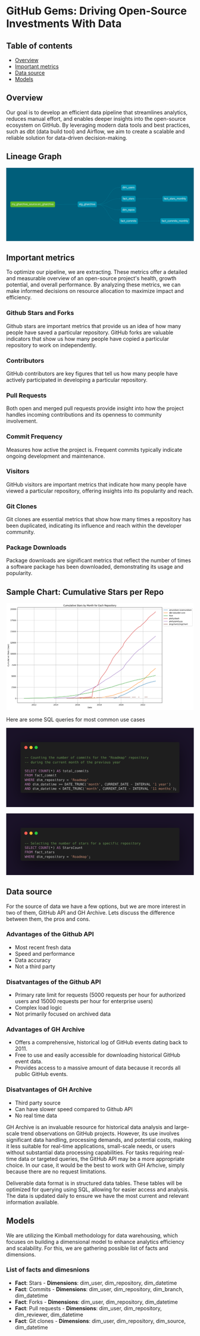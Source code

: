 # GitHub Gems: Driving Open-Source Investments With Data

## Table of contents
* [Overview](#Overview)
* [Important metrics](#Important-metrics)
* [Data source](#data-source)
* [Models](#Models)

<a name="Overview"></a>
## Overview
Our goal is to develop an efficient data pipeline that streamlines analytics, reduces manual effort, and enables deeper insights into the open-source ecosystem on GitHub. By leveraging modern data tools and best practices, such as dbt (data build tool) and Airflow, we aim to create a scalable and reliable solution for data-driven decision-making.

## Lineage Graph
![dbt dag diagram](resources/screenshots/dbt-dag.png)

<a name="Important metrics"></a>
## Important metrics
To optimize our pipeline, we are extracting. These metrics offer a detailed and measurable overview of an open-source project's health, growth potential, and overall performance. By analyzing these metrics, we can make informed decisions on resource allocation to maximize impact and efficiency.

### Github Stars and Forks
Github stars are important metrics that provide us an idea of how many people have saved a particular repository.
GitHub forks are valuable indicators that show us how many people have copied a particular repository to work on independently.

### Contributors 
GitHub contributors are key figures that tell us how many people have actively participated in developing a particular repository.

### Pull Requests 
Both open and merged pull requests provide insight into how the project handles incoming contributions and its openness to community involvement.

### Commit Frequency 
Measures how active the project is. Frequent commits typically indicate ongoing development and maintenance.

### Visitors
GitHub visitors are important metrics that indicate how many people have viewed a particular repository, offering insights into its popularity and reach.

### Git Clones
Git clones are essential metrics that show how many times a repository has been duplicated, indicating its influence and reach within the developer community.

### Package Downloads
Package downloads are significant metrics that reflect the number of times a software package has been downloaded, demonstrating its usage and popularity.


## Sample Chart: Cumulative Stars per Repo
![Stars per month growth for each repo](resources/screenshots/stars_by_month.png)

Here are some SQL queries for most common use cases

![SQL Query1](resources/screenshots/query1.png)

![SQL Query2](resources/screenshots/query2.png)

<a name="Data source"></a>
## Data source
For the source of data we have a few options, but we are more interest in two of them, GitHub API and GH Archive. 
Lets discuss the difference between them, the pros and cons.

### Advantages of the Github API
* Most recent fresh data
* Speed and performance
* Data accuracy
* Not a third party 

### Disatvantages of the Github API
* Primary rate limit for requests (5000 requests per hour for authorized users and 15000 requests per hour for enterprise users)
* Complex load logic
* Not primarily focused on archived data

### Advantages of GH Archive
* Offers a comprehensive, historical log of GitHub events dating back to 2011.
* Free to use and easily accessible for downloading historical GitHub event data.
* Provides access to a massive amount of data because it records all public GitHub events.

### Disatvantages of GH Archive
* Third party source
* Can have slower speed compared to Github API
* No real time data

GH Archive is an invaluable resource for historical data analysis and large-scale trend observations on GitHub projects. However, its use involves significant data handling, processing demands, and potential costs, making it less suitable for real-time applications, small-scale needs, or users without substantial data processing capabilities. For tasks requiring real-time data or targeted queries, the GitHub API may be a more appropriate choice.
In our case, it would be the best to work with GH Arhcive, simply because there are no request limitations. 

Deliverable data format is in structured data tables. These tables will be optimized for querying using SQL, allowing for easier access and analysis. The data is updated daily to ensure we have the most current and relevant information available.

<a name="Models"></a>
## Models
We are utilizing the Kimball methodology for data warehousing, which focuses on building a dimensional model to enhance analytics efficiency and scalability. For this, we are gathering possible list of facts and dimensions.

### List of facts and dimesnions
* **Fact**: Stars - **Dimensions**: dim_user, dim_repository, dim_datetime
* **Fact**: Commits - **Dimensions**: dim_user, dim_repository, dim_branch, dim_datetime
* **Fact**: Forks - **Dimensions**: dim_user, dim_repository, dim_datetime
* **Fact**: Pull requests - **Dimensions**: dim_user, dim_repository, dim_reviewer, dim_datetime
* **Fact**: Git clones - **Dimensions**: dim_user, dim_repository, dim_source, dim_datetime
